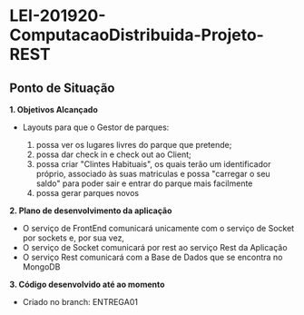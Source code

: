 # LEI-201920-ComputacaoDistribuida-Projeto-REST
## Ponto de Situação

**1. Objetivos Alcançado**

- Layouts para que o Gestor de parques: 

    1.  possa ver os lugares livres do parque que pretende;
    2.  possa dar check in e check out ao Client;
    3.  possa criar "Clintes Habituais", os quais terão um identificador próprio, associado às suas matriculas e possa "carregar o seu saldo" para poder sair e entrar do parque mais facilmente
    4.  possa gerar parques novos

**2. Plano de desenvolvimento da aplicação**

- O serviço de FrontEnd comunicará unicamente com o serviço de Socket por sockets e, por sua vez,
- O serviço de Socket comunicará por rest ao serviço Rest da Aplicação
- O serviço Rest comunicará com a Base de Dados que se encontra no MongoDB


**3. Código desenvolvido até ao momento**

- Criado no branch: ENTREGA01
